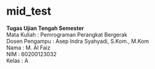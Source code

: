 # mid_test

<b>Tugas Ujian Tengah Semester</b> <br>
Mata Kuliah    : Pemrograman Perangkat Bergerak <br>
Dosen Pengampu : Asep Indra Syahyadi, S.Kom., M.Kom <br>
Nama           : M. Al Faiz <br>
NIM            : 60200123032 <br>
Kelas          : A <br>
